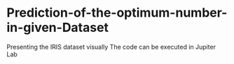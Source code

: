 # Prediction-of-the-optimum-number-in-given-Dataset
Presenting the IRIS dataset visually 
The code can be executed in Jupiter Lab 
